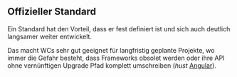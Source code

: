 ## Offizieller Standard

Ein Standard hat den Vorteil, dass er fest definiert ist und sich auch deutlich langsamer weiter entwickelt.

Das macht WCs sehr gut geeignet für langfristig geplante Projekte, wo immer die Gefahr besteht, dass Frameworks obsolet werden oder ihre API ohne vernünftigen Upgrade Pfad komplett umschreiben (_hust_ [Angular](https://angular.io/guide/upgrade)).
